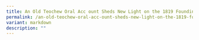 ```yaml
---
title: An Old Teochew Oral Acc ount Sheds New Light on the 1819 Founding of Singapore
permalink: /an-old-teochew-oral-acc-ount-sheds-new-light-on-the-1819-founding-of-singapore/
variant: markdown
description: ""
---
```

